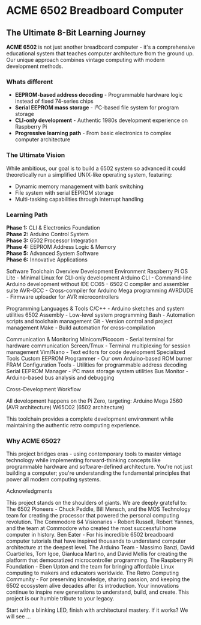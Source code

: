 # ACME 6502 Breadboard Computer

## The Ultimate 8-Bit Learning Journey

**ACME 6502** is not just another breadboard computer - it's a comprehensive educational system that teaches computer architecture from the ground up. Our unique approach combines vintage computing with modern development methods.

### Whats different
- **EEPROM-based address decoding** - Programmable hardware logic instead of fixed 74-series chips
- **Serial EEPROM mass storage** - I²C-based file system for program storage
- **CLI-only development** - Authentic 1980s development experience on Raspberry Pi
- **Progressive learning path** - From basic electronics to complex computer architecture

### The Ultimate Vision
While ambitious, our goal is to build a 6502 system so advanced it could theoretically run a simplified UNIX-like operating system, featuring:
- Dynamic memory management with bank switching
- File system with serial EEPROM storage
- Multi-tasking capabilities through interrupt handling

### Learning Path
**Phase 1:** CLI & Electronics Foundation  
**Phase 2:** Arduino Control System  
**Phase 3:** 6502 Processor Integration  
**Phase 4:** EEPROM Address Logic & Memory  
**Phase 5:** Advanced System Software  
**Phase 6:** Innovative Applications

Software Toolchain Overview
Development Environment
    Raspberry Pi OS Lite - Minimal Linux for CLI-only development
    Arduino CLI - Command-line Arduino development without IDE
    CC65 - 6502 C compiler and assembler suite
    AVR-GCC - Cross-compiler for Arduino Mega programming
    AVRDUDE - Firmware uploader for AVR microcontrollers

Programming Languages & Tools
    C/C++ - Arduino sketches and system utilities
    6502 Assembly - Low-level system programming
    Bash - Automation scripts and toolchain management
    Git - Version control and project management
    Make - Build automation for cross-compilation

Communication & Monitoring
    Minicom/Picocom - Serial terminal for hardware communication
    Screen/Tmux - Terminal multiplexing for session management
    Vim/Nano - Text editors for code development
Specialized Tools
    Custom EEPROM Programmer - Our own Arduino-based ROM burner
    FRAM Configuration Tools - Utilities for programmable address decoding
    Serial EEPROM Manager - I²C mass storage system utilities
    Bus Monitor - Arduino-based bus analysis and debugging

Cross-Development Workflow

All development happens on the Pi Zero, targeting:
    Arduino Mega 2560 (AVR architecture)
    W65C02 (6502 architecture)

This toolchain provides a complete development environment while maintaining the authentic retro computing experience.


### Why ACME 6502?
This project bridges eras - using contemporary tools to master vintage technology while implementing forward-thinking concepts like programmable hardware and software-defined architecture. You're not just building a computer; you're understanding the fundamental principles that power all modern computing systems.

Acknowledgments

This project stands on the shoulders of giants. We are deeply grateful to:
The 6502 Pioneers - Chuck Peddle, Bill Mensch, and the MOS Technology team for creating the processor that powered the personal computing revolution.
The Commodore 64 Visionaries - Robert Russell, Robert Yannes, and the team at Commodore who created the most successful home computer in history.
Ben Eater - For his incredible 6502 breadboard computer tutorials that have inspired thousands to understand computer architecture at the deepest level.
The Arduino Team - Massimo Banzi, David Cuartielles, Tom Igoe, Gianluca Martino, and David Mellis for creating the platform that democratized microcontroller programming.
The Raspberry Pi Foundation - Eben Upton and the team for bringing affordable Linux computing to makers and educators worldwide.
The Retro Computing Community - For preserving knowledge, sharing passion, and keeping the 6502 ecosystem alive decades after its introduction.
Your innovations continue to inspire new generations to understand, build, and create. This project is our humble tribute to your legacy.

Start with a blinking LED, finish with architectural mastery.
If it works? We will see ...
